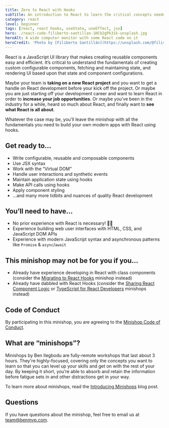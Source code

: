 ```yaml
---
title: Zero to React with Hooks
subTitle: An introduction to React to learn the critical concepts needed for building modern React applications using hooks
category: react
level: beginner
tags: [react, react hooks, useState, useEffect, jsx]
hero: ./react-code-filiberto-santillan-1HCb2gPk3ik-unsplash.jpg
heroAlt: A wide computer monitor with some React code on it
heroCredit: 'Photo by [Filiberto Santillán](https://unsplash.com/@filisantillan)'
---
```


React is a JavaScript UI library that makes creating reusable components easy and efficient. It’s critical to understand the fundamentals of creating custom configurable components, fetching and maintaining state, and rendering UI based upon that state and component configurations.

Maybe your team is **taking on a new React project** and you want to get a handle on React development before your kick off the project. Or maybe you are just starting off your development career and want to learn React in order to **increase your job opportunities**. Or maybe you’ve been in the industry for a while, heard so much about React, and finally want to **see what React is all about**.

Whatever the case may be, you’ll leave the minishop with all the fundamentals you need to build your own modern apps with React using hooks.

## Get ready to...

- Write configurable, reusable and composable components
- Use JSX syntax
- Work with the “Virtual DOM”
- Handle user interactions and synthetic events
- Maintain application state using hooks
- Make API calls using hooks
- Apply component styling
- ...and many more tidbits and nuances of quality React development

## You’ll need to have...

- No prior experience with React is necessary! 🙌🏾
- Experience building web user interfaces with HTML, CSS, and JavaScript DOM APIs
- Experience with modern JavaScript syntax and asynchronous patterns like `Promise` & `async`/`await`

## This minishop may not be for you if you...

- Already have experience developing in React with class components (consider the [Migrating to React Hooks](/minishops/migrating-to-react-hooks/) minishop instead)
- Already have dabbled with React Hooks (consider the [Sharing React Component Logic](/minishops/sharing-react-component-logic/) or [TypeScript for React Developers](/minishops/typescript-for-react-developers/) minishops instead)

## Code of Conduct

By participating in this minishop, you are agreeing to the [Minishop Code of Conduct](/minishops/conduct/).

## What are “minishops”?

Minishops by Ben Ilegbodu are fully-remote workshops that last about 3 hours. They're highly-focused, covering only the concepts you want to learn so that you can level up your skills and get on with the rest of your day. By keeping it short, you’re able to absorb and retain the information before fatigue sets in and other distractions get in your way.

To learn more about minishops, read the [Introducing Minishops](/blog/introducing-minishops/) blog post.

## Questions

If you have questions about the minishop, feel free to email us at [team@benmvp.com](mailto:team@benmvp.com).
